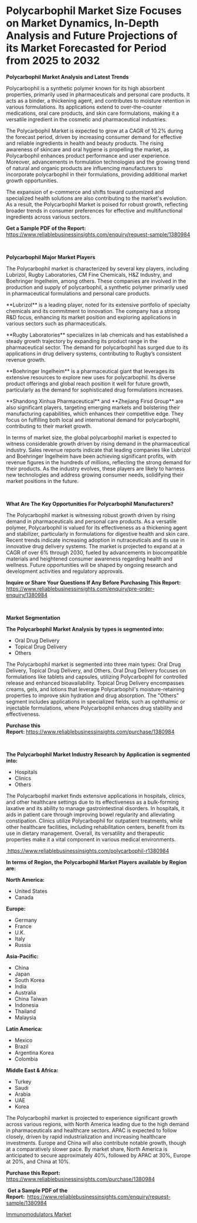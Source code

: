 <p><h1>Polycarbophil Market Size Focuses on Market Dynamics, In-Depth Analysis and Future Projections of its Market Forecasted for Period from 2025 to 2032</h1></p><p><strong>Polycarbophil Market Analysis and Latest Trends</strong></p>
<p><p>Polycarbophil is a synthetic polymer known for its high absorbent properties, primarily used in pharmaceuticals and personal care products. It acts as a binder, a thickening agent, and contributes to moisture retention in various formulations. Its applications extend to over-the-counter medications, oral care products, and skin care formulations, making it a versatile ingredient in the cosmetic and pharmaceutical industries.</p><p>The Polycarbophil Market is expected to grow at a CAGR of 10.2% during the forecast period, driven by increasing consumer demand for effective and reliable ingredients in health and beauty products. The rising awareness of skincare and oral hygiene is propelling the market, as Polycarbophil enhances product performance and user experience. Moreover, advancements in formulation technologies and the growing trend of natural and organic products are influencing manufacturers to incorporate polycarbophil in their formulations, providing additional market growth opportunities.</p><p>The expansion of e-commerce and shifts toward customized and specialized health solutions are also contributing to the market's evolution. As a result, the Polycarbophil Market is poised for robust growth, reflecting broader trends in consumer preferences for effective and multifunctional ingredients across various sectors.</p></p>
<p><strong>Get a Sample PDF of the Report:&nbsp;</strong> <a href="https://www.reliablebusinessinsights.com/enquiry/request-sample/1380984?utm_campaign=2774&utm_medium=2&utm_source=Github&utm_content=ia&utm_term=08032025&utm_id=polycarbophil">https://www.reliablebusinessinsights.com/enquiry/request-sample/1380984</a></p>
<p>&nbsp;</p>
<p><strong>Polycarbophil Major Market Players</strong></p>
<p><p>The Polycarbophil market is characterized by several key players, including Lubrizol, Rugby Laboratories, CM Fine Chemicals, H&Z Industry, and Boehringer Ingelheim, among others. These companies are involved in the production and supply of polycarbophil, a synthetic polymer primarily used in pharmaceutical formulations and personal care products.</p><p>**Lubrizol** is a leading player, noted for its extensive portfolio of specialty chemicals and its commitment to innovation. The company has a strong R&D focus, enhancing its market position and exploring applications in various sectors such as pharmaceuticals.</p><p>**Rugby Laboratories** specializes in lab chemicals and has established a steady growth trajectory by expanding its product range in the pharmaceutical sector. The demand for polycarbophil has surged due to its applications in drug delivery systems, contributing to Rugby’s consistent revenue growth.</p><p>**Boehringer Ingelheim** is a pharmaceutical giant that leverages its extensive resources to explore new uses for polycarbophil. Its diverse product offerings and global reach position it well for future growth, particularly as the demand for sophisticated drug formulations increases.</p><p>**Shandong Xinhua Pharmaceutical** and **Zhejiang Firsd Group** are also significant players, targeting emerging markets and bolstering their manufacturing capabilities, which enhances their competitive edge. They focus on fulfilling both local and international demand for polycarbophil, contributing to their market growth.</p><p>In terms of market size, the global polycarbophil market is expected to witness considerable growth driven by rising demand in the pharmaceutical industry. Sales revenue reports indicate that leading companies like Lubrizol and Boehringer Ingelheim have been achieving significant profits, with revenue figures in the hundreds of millions, reflecting the strong demand for their products. As the industry evolves, these players are likely to harness new technologies and address growing consumer needs, solidifying their market positions in the future.</p></p>
<p>&nbsp;</p>
<p><strong>What Are The Key Opportunities For Polycarbophil Manufacturers?</strong></p>
<p><p>The Polycarbophil market is witnessing robust growth driven by rising demand in pharmaceuticals and personal care products. As a versatile polymer, Polycarbophil is valued for its effectiveness as a thickening agent and stabilizer, particularly in formulations for digestive health and skin care. Recent trends indicate increasing adoption in nutraceuticals and its use in innovative drug delivery systems. The market is projected to expand at a CAGR of over 6% through 2030, fueled by advancements in biocompatible materials and heightened consumer awareness regarding health and wellness. Future opportunities will be shaped by ongoing research and development activities and regulatory approvals.</p></p>
<p><strong>Inquire or Share Your Questions If Any Before Purchasing This Report:</strong> <a href="https://www.reliablebusinessinsights.com/enquiry/pre-order-enquiry/1380984?utm_campaign=2774&utm_medium=2&utm_source=Github&utm_content=ia&utm_term=08032025&utm_id=polycarbophil">https://www.reliablebusinessinsights.com/enquiry/pre-order-enquiry/1380984</a></p>
<p>&nbsp;</p>
<p><strong>Market Segmentation</strong></p>
<p><strong>The Polycarbophil Market Analysis by types is segmented into:</strong></p>
<p><ul><li>Oral Drug Delivery</li><li>Topical Drug Delivery</li><li>Others</li></ul></p>
<p><p>The Polycarbophil market is segmented into three main types: Oral Drug Delivery, Topical Drug Delivery, and Others. Oral Drug Delivery focuses on formulations like tablets and capsules, utilizing Polycarbophil for controlled release and enhanced bioavailability. Topical Drug Delivery encompasses creams, gels, and lotions that leverage Polycarbophil's moisture-retaining properties to improve skin hydration and drug absorption. The "Others" segment includes applications in specialized fields, such as ophthalmic or injectable formulations, where Polycarbophil enhances drug stability and effectiveness.</p></p>
<p><strong>Purchase this Report:&nbsp;</strong><a href="https://www.reliablebusinessinsights.com/purchase/1380984?utm_campaign=2774&utm_medium=2&utm_source=Github&utm_content=ia&utm_term=08032025&utm_id=polycarbophil">https://www.reliablebusinessinsights.com/purchase/1380984</a></p>
<p>&nbsp;</p>
<p><strong>The Polycarbophil Market Industry Research by Application is segmented into:</strong></p>
<p><ul><li>Hospitals</li><li>Clinics</li><li>Others</li></ul></p>
<p><p>The Polycarbophil market finds extensive applications in hospitals, clinics, and other healthcare settings due to its effectiveness as a bulk-forming laxative and its ability to manage gastrointestinal disorders. In hospitals, it aids in patient care through improving bowel regularity and alleviating constipation. Clinics utilize Polycarbophil for outpatient treatments, while other healthcare facilities, including rehabilitation centers, benefit from its use in dietary management. Overall, its versatility and therapeutic properties make it a vital component in various medical environments.</p></p>
<p><a href="https://www.reliablebusinessinsights.com/polycarbophil-r1380984?utm_campaign=2774&utm_medium=2&utm_source=Github&utm_content=ia&utm_term=08032025&utm_id=polycarbophil">&nbsp;https://www.reliablebusinessinsights.com/polycarbophil-r1380984</a></p>
<p><strong>In terms of Region, the Polycarbophil Market Players available by Region are:</strong></p>
<p>
    <p> <strong> North America: </strong>
        <ul>
            <li>United States</li>
            <li>Canada</li>
        </ul>
        </p> 
    <p> <strong> Europe: </strong>
        <ul>
            <li>Germany</li>
            <li>France</li>
            <li>U.K.</li>
            <li>Italy</li>
            <li>Russia</li>
        </ul>
        </p> 
    <p> <strong> Asia-Pacific: </strong>
        <ul>
            <li>China</li>
            <li>Japan</li>
            <li>South Korea</li>
            <li>India</li>
            <li>Australia</li>
            <li>China Taiwan</li>
            <li>Indonesia</li>
            <li>Thailand</li>
            <li>Malaysia</li>
        </ul>
        </p> 
    <p> <strong> Latin America: </strong>
        <ul>
            <li>Mexico</li>
            <li>Brazil</li>
            <li>Argentina Korea</li>
            <li>Colombia</li>
        </ul>
        </p> 
    <p> <strong> Middle East & Africa: </strong>
        <ul>
            <li>Turkey</li>
            <li>Saudi</li>
            <li>Arabia</li>
            <li>UAE</li>
            <li>Korea</li>
        </ul>
    </p>
    </p>
<p><p>The Polycarbophil market is projected to experience significant growth across various regions, with North America leading due to the high demand in pharmaceuticals and healthcare sectors. APAC is expected to follow closely, driven by rapid industrialization and increasing healthcare investments. Europe and China will also contribute notable growth, though at a comparatively slower pace. By market share, North America is anticipated to secure approximately 40%, followed by APAC at 30%, Europe at 20%, and China at 10%.</p></p>
<p><strong>Purchase this Report: </strong><a href="https://www.reliablebusinessinsights.com/purchase/1380984?utm_campaign=2774&utm_medium=2&utm_source=Github&utm_content=ia&utm_term=08032025&utm_id=polycarbophil">https://www.reliablebusinessinsights.com/purchase/1380984</a></p>
<p>&nbsp;<strong>Get a Sample PDF of the Report:&nbsp;&nbsp;</strong><a href="https://www.reliablebusinessinsights.com/enquiry/request-sample/1380984?utm_campaign=2774&utm_medium=2&utm_source=Github&utm_content=ia&utm_term=08032025&utm_id=polycarbophil">https://www.reliablebusinessinsights.com/enquiry/request-sample/1380984</a></p>
<p><strong></strong></p>
<p><p><a href="https://github.com/bholdsfofie/Market-Research-Report-List-1/blob/main/immunomodulators-market.md?utm_campaign=2774&utm_medium=2&utm_source=Github&utm_content=ia&utm_term=08032025&utm_id=polycarbophil">Immunomodulators Market</a></p></p>